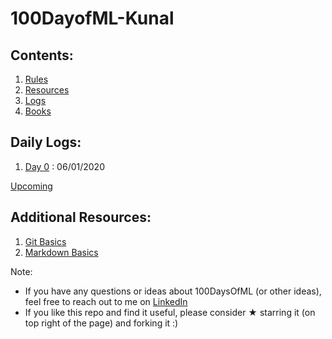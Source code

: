 # 100DayofML-Kunal

## Contents:

1. [Rules](rules.md)
2. [Resources](resources.md)
3. [Logs](Format/Logs.md)
4. [Books](Books)

## Daily Logs:

1. [Day 0](DailyLogs/Day0.md) : 06/01/2020 

[Upcoming](Format/upcoming.md) 


## Additional Resources:

1. [Git Basics](gitbasics.md)
2. [Markdown Basics](markdown_basics.md)

Note: 
* If you have any questions or ideas about 100DaysOfML (or other ideas), feel free to reach out to me on [LinkedIn](https://www.linkedin.com/in/kunal-lalwani/)
* If you like this repo and find it useful, please consider ★ starring it (on top right of the page) and forking it :)

